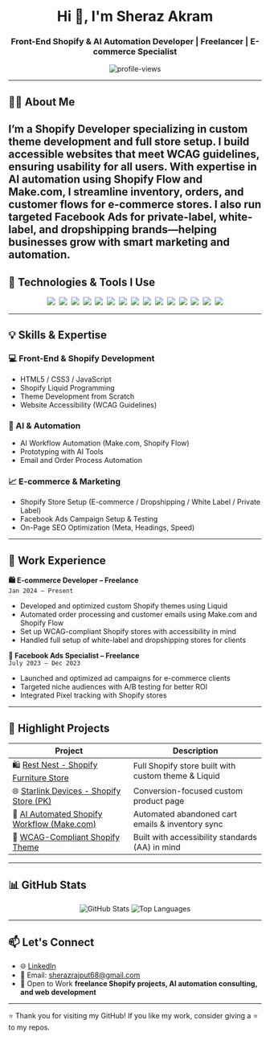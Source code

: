 <h1 align="center">Hi 👋, I'm Sheraz Akram</h1>
<h3 align="center">Front-End Shopify & AI Automation Developer | Freelancer | E-commerce Specialist</h3>

<p align="center">
  <img src="https://komarev.com/ghpvc/?username=MBA-17&label=Profile%20views&color=0e75b6&style=flat" alt="profile-views" />
</p>

---

## 🧑‍💻 About Me

I’m a Shopify Developer specializing in custom theme development and full store setup. I build accessible websites that meet WCAG guidelines, ensuring usability for all users. With expertise in AI automation using Shopify Flow and Make.com, I streamline inventory, orders, and customer flows for e-commerce stores. I also run targeted Facebook Ads for private-label, white-label, and dropshipping brands—helping businesses grow with smart marketing and automation.
---

## 🔧 Technologies & Tools I Use

<div align="center">

<img src="https://img.shields.io/badge/-Shopify-7AB55C?style=for-the-badge&logo=shopify&logoColor=white" />&nbsp;
<img src="https://img.shields.io/badge/-Liquid-E44D26?style=for-the-badge&logo=liquid&logoColor=white" />&nbsp;
<img src="https://img.shields.io/badge/-Make.com-purple?style=for-the-badge" />&nbsp;
<img src="https://img.shields.io/badge/-HTML5-E34F26?style=for-the-badge&logo=html5&logoColor=white" />&nbsp;
<img src="https://img.shields.io/badge/-CSS3-1572B6?style=for-the-badge&logo=css3" />&nbsp;
<img src="https://img.shields.io/badge/-JavaScript-F7DF1E?style=for-the-badge&logo=javascript&logoColor=black" />&nbsp;
<img src="https://img.shields.io/badge/-Visual%20Studio%20Code-007ACC?style=for-the-badge&logo=visual-studio-code&logoColor=white" />&nbsp;
<img src="https://img.shields.io/badge/-Git-F05032?style=for-the-badge&logo=git&logoColor=white" />&nbsp;
<img src="https://img.shields.io/badge/-GitHub-181717?style=for-the-badge&logo=github&logoColor=white" />&nbsp;
<img src="https://img.shields.io/badge/-Facebook%20Ads-1877F2?style=for-the-badge&logo=facebook&logoColor=white" />&nbsp;
<img src="https://img.shields.io/badge/-SEO-3E8E41?style=for-the-badge" />&nbsp;
<img src="https://img.shields.io/badge/-E--commerce-blue?style=for-the-badge" />&nbsp;
<img src="https://img.shields.io/badge/-Dropshipping-orange?style=for-the-badge" />&nbsp;
<img src="https://img.shields.io/badge/-White%20Label-teal?style=for-the-badge" />&nbsp;
<img src="https://img.shields.io/badge/-Private%20Label-brown?style=for-the-badge" />

</div>

---

## 💡 Skills & Expertise

### 💻 Front-End & Shopify Development
- HTML5 / CSS3 / JavaScript
- Shopify Liquid Programming
- Theme Development from Scratch
- Website Accessibility (WCAG Guidelines)

### 🤖 AI & Automation
- AI Workflow Automation (Make.com, Shopify Flow)
- Prototyping with AI Tools
- Email and Order Process Automation

### 📈 E-commerce & Marketing
- Shopify Store Setup (E-commerce / Dropshipping / White Label / Private Label)
- Facebook Ads Campaign Setup & Testing
- On-Page SEO Optimization (Meta, Headings, Speed)

---

## 💼 Work Experience

**🛍️ E-commerce Developer – Freelance**  
`Jan 2024 – Present`  
- Developed and optimized custom Shopify themes using Liquid  
- Automated order processing and customer emails using Make.com and Shopify Flow  
- Set up WCAG-compliant Shopify stores with accessibility in mind  
- Handled full setup of white-label and dropshipping stores for clients  

**🎯 Facebook Ads Specialist – Freelance**  
`July 2023 – Dec 2023`  
- Launched and optimized ad campaigns for e-commerce clients  
- Targeted niche audiences with A/B testing for better ROI  
- Integrated Pixel tracking with Shopify stores  

---

## 📂 Highlight Projects

| Project | Description |
|--------|-------------|
| 🛍️ [Rest Nest - Shopify Furniture Store](#) | Full Shopify store built with custom theme & Liquid |
| 🌐 [Starlink Devices - Shopify Store (PK)](#) | Conversion-focused custom product page |
| 🤖 [AI Automated Shopify Workflow (Make.com)](#) | Automated abandoned cart emails & inventory sync |
| 🎨 [WCAG-Compliant Shopify Theme](#) | Built with accessibility standards (AA) in mind |

---

## 📊 GitHub Stats

<p align="center">
  <img src="https://github-readme-stats.vercel.app/api?username=MBA-17&show_icons=true&theme=radical" alt="GitHub Stats" />
  <img src="https://github-readme-stats.vercel.app/api/top-langs/?username=MBA-17&layout=compact&theme=radical" alt="Top Languages" />
</p>

---

## 📫 Let's Connect

- 🌐 [LinkedIn](https://www.linkedin.com/in/sherazakram17)
- 📧 Email: sherazrajput68@gmail.com 
- 💼 Open to Work **freelance Shopify projects, AI automation consulting, and web development**

---

⭐️ Thank you for visiting my GitHub! If you like my work, consider giving a ⭐ to my repos.
